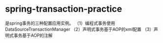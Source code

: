 # spring-transaction-practice
是spring事务的三种配置应用实例。
（1）编程式事务使用DataSourceTransactionManager
（2）声明式事务基于AOP的xml配置
（3）声明式事务基于AOP的注解

